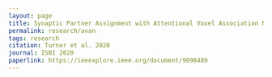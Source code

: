 ```yaml
---
layout: page
title: Synaptic Partner Assignment with Attentional Voxel Association Networks
permalink: research/avan
tags: research
citation: Turner et al. 2020 
journal: ISBI 2020
paperlink: https://ieeexplore.ieee.org/document/9098489
---
```

